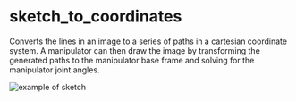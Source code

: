 # sketch_to_coordinates

Converts the lines in an image to a series of paths in a cartesian coordinate system. A manipulator can then draw the image by transforming the generated paths to the manipulator base frame and solving for the manipulator joint angles. 


![example of sketch](https://github.com/not-a-meatbag/sketch_to_coordinates/tree/master/images/example.png)